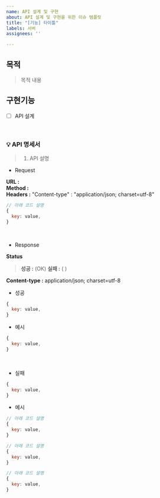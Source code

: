 ```yaml
---
name: API 설계 및 구현
about: API 설계 및 구현을 위한 이슈 템플릿
title: "[기능] 타이틀"
labels: 서버
assignees: ''

---
```


## 목적
> 목적 내용

## 구현기능
- [ ] API 설계

<br>

### 💡 API 명세서
> 1. API 설명
* Request

**URL :**   <br>
**Method :**  <br>
**Headers :** "Content-type" : "application/json; charset=utf-8"
```js
// 아래 코드 설명
{
  key: value,
}
```

<br>

* Response  

**Status** 
>**성공 :**  (OK)
>**실패 :**  (  )

**Content-type :** application/json; charset=utf-8

* 성공
```js
{
  key: value,
}
```
* 예시
```js
{
  key: value,
}
```

<br>

* 실패
```js
{
  key: value,
}
```
* 예시
```js
// 아래 코드 설명
{
  key: value,
}

// 아래 코드 설명
{
  key: value,
}

// 아래 코드 설명
{
  key: value,
}
```

<br>
<br>
